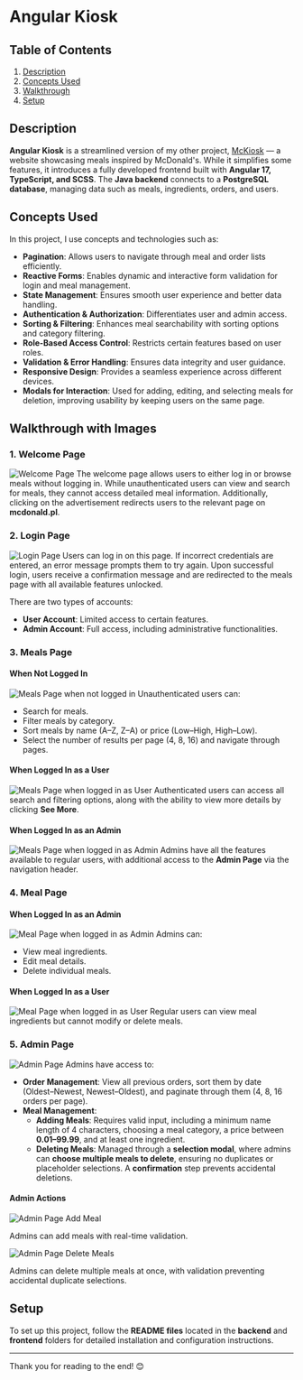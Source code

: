 # Angular Kiosk

## Table of Contents
1. [Description](#description)
2. [Concepts Used](#concepts-used)
3. [Walkthrough](#walkthrough)
4. [Setup](#setup)

## Description
**Angular Kiosk** is a streamlined version of my other project, [McKiosk](https://github.com/mhermannn/McKiosk) — a website showcasing meals inspired by McDonald's. While it simplifies some features, it introduces a fully developed frontend built with **Angular 17, TypeScript, and SCSS**. The **Java backend** connects to a **PostgreSQL database**, managing data such as meals, ingredients, orders, and users.

## Concepts Used
In this project, I use concepts and technologies such as:
- **Pagination**: Allows users to navigate through meal and order lists efficiently.
- **Reactive Forms**: Enables dynamic and interactive form validation for login and meal management.
- **State Management**: Ensures smooth user experience and better data handling.
- **Authentication & Authorization**: Differentiates user and admin access.
- **Sorting & Filtering**: Enhances meal searchability with sorting options and category filtering.
- **Role-Based Access Control**: Restricts certain features based on user roles.
- **Validation & Error Handling**: Ensures data integrity and user guidance.
- **Responsive Design**: Provides a seamless experience across different devices.
- **Modals for Interaction**:  Used for adding, editing, and selecting meals for deletion, improving usability by keeping users on the same page.

## Walkthrough with Images

### 1. Welcome Page
![Welcome Page](README_images/welcome.png)
The welcome page allows users to either log in or browse meals without logging in. While unauthenticated users can view and search for meals, they cannot access detailed meal information. Additionally, clicking on the advertisement redirects users to the relevant page on **mcdonald.pl**.

### 2. Login Page
![Login Page](README_images/login.png)
Users can log in on this page. If incorrect credentials are entered, an error message prompts them to try again. Upon successful login, users receive a confirmation message and are redirected to the meals page with all available features unlocked.

There are two types of accounts:
- **User Account**: Limited access to certain features.
- **Admin Account**: Full access, including administrative functionalities.

### 3. Meals Page
#### When Not Logged In
![Meals Page when not logged in](README_images/meals_not_logged.png)
Unauthenticated users can:
- Search for meals.
- Filter meals by category.
- Sort meals by name (A–Z, Z–A) or price (Low–High, High–Low).
- Select the number of results per page (4, 8, 16) and navigate through pages.

#### When Logged In as a User
![Meals Page when logged in as User](README_images/meals_user.png)
Authenticated users can access all search and filtering options, along with the ability to view more details by clicking **See More**.

#### When Logged In as an Admin
![Meals Page when logged in as Admin](README_images/meals_logged.png)
Admins have all the features available to regular users, with additional access to the **Admin Page** via the navigation header.

### 4. Meal Page
#### When Logged In as an Admin
![Meal Page when logged in as Admin](README_images/meal.png)
Admins can:
- View meal ingredients.
- Edit meal details.
- Delete individual meals.

#### When Logged In as a User
![Meal Page when logged in as User](README_images/meal_user.png)
Regular users can view meal ingredients but cannot modify or delete meals.

### 5. Admin Page
![Admin Page](README_images/admin.png)
Admins have access to:
- **Order Management**: View all previous orders, sort them by date (Oldest–Newest, Newest–Oldest), and paginate through them (4, 8, 16 orders per page).
- **Meal Management**:
  - **Adding Meals**: Requires valid input, including a minimum name length of 4 characters, choosing a meal category, a price between **0.01–99.99**, and at least one ingredient.
  - **Deleting Meals**: Managed through a **selection modal**, where admins can **choose multiple meals to delete**, ensuring no duplicates or placeholder selections. A **confirmation** step prevents accidental deletions.


#### Admin Actions
![Admin Page Add Meal](README_images/admin_add.png)

Admins can add meals with real-time validation.

![Admin Page Delete Meals](README_images/delete_admin.png)

Admins can delete multiple meals at once, with validation preventing accidental duplicate selections.

## Setup
To set up this project, follow the **README files** located in the **backend** and **frontend** folders for detailed installation and configuration instructions.

---

Thank you for reading to the end! 😊
